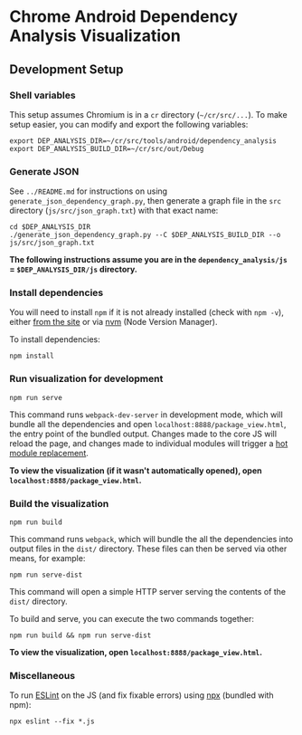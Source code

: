 # Chrome Android Dependency Analysis Visualization
## Development Setup
### Shell variables

This setup assumes Chromium is in a `cr` directory (`~/cr/src/...`). To make setup easier, you can modify and export the following variables:
```
export DEP_ANALYSIS_DIR=~/cr/src/tools/android/dependency_analysis
export DEP_ANALYSIS_BUILD_DIR=~/cr/src/out/Debug
```

### Generate JSON

See `../README.md` for instructions on using `generate_json_dependency_graph.py`, then generate a graph file in the `src` directory (`js/src/json_graph.txt`) with that exact name:

```
cd $DEP_ANALYSIS_DIR
./generate_json_dependency_graph.py --C $DEP_ANALYSIS_BUILD_DIR --o js/src/json_graph.txt
```
**The following instructions assume you are in the `dependency_analysis/js` = `$DEP_ANALYSIS_DIR/js` directory.**

### Install dependencies
You will need to install `npm` if it is not already installed (check with `npm -v`), either [from the site](https://www.npmjs.com/get-npm) or via [nvm](https://github.com/nvm-sh/nvm#about) (Node Version Manager).

To install dependencies:

```
npm install
```

### Run visualization for development

```
npm run serve
```
This command runs `webpack-dev-server` in development mode, which will bundle all the dependencies and open `localhost:8888/package_view.html`, the entry point of the bundled output. Changes made to the core JS will reload the page, and changes made to individual modules will trigger a [hot module replacement](https://webpack.js.org/concepts/hot-module-replacement/).

**To view the visualization (if it wasn't automatically opened), open `localhost:8888/package_view.html`.**

### Build the visualization
```
npm run build
```
This command runs `webpack`, which will bundle the all the dependencies into output files in the `dist/` directory. These files can then be served via other means, for example:

```
npm run serve-dist
```
This command will open a simple HTTP server serving the contents of the `dist/` directory.

To build and serve, you can execute the two commands together:
```
npm run build && npm run serve-dist
```

**To view the visualization, open `localhost:8888/package_view.html`.**

### Miscellaneous
To run [ESLint](https://eslint.org/) on the JS (and fix fixable errors) using [npx](https://www.npmjs.com/package/npx) (bundled with npm):
```
npx eslint --fix *.js
```
